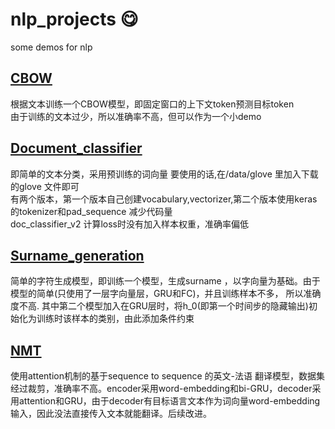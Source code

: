 # nlp_projects :yum:
some demos for nlp

## [CBOW](https://github.com/XiaoQQin/nlp_projects/tree/master/CBOW)
根据文本训练一个CBOW模型，即固定窗口的上下文token预测目标token  
由于训练的文本过少，所以准确率不高，但可以作为一个小demo


## [Document_classifier](https://github.com/XiaoQQin/nlp_projects/tree/master/Document_classifier)
即简单的文本分类，采用预训练的词向量  要使用的话,在/data/glove 里加入下载的glove 文件即可  
有两个版本，第一个版本自己创建vocabulary,vectorizer,第二个版本使用keras的tokenizer和pad_sequence 减少代码量  
doc_classifier_v2 计算loss时没有加入样本权重，准确率偏低

## [Surname_generation](https://github.com/XiaoQQin/nlp_projects/tree/master/Surname_generation)
简单的字符生成模型，即训练一个模型，生成surname ，以字向量为基础。由于模型的简单(只使用了一层字向量层，GRU和FC)，并且训练样本不多， 所以准确度不高.
其中第二个模型加入在GRU层时，将h_0(即第一个时间步的隐藏输出)初始化为训练时该样本的类别，由此添加条件约束


## [NMT](https://github.com/XiaoQQin/nlp_projects/tree/master/NMT)
使用attention机制的基于sequence to sequence 的英文-法语 翻译模型，数据集经过裁剪，准确率不高。encoder采用word-embedding和bi-GRU，decoder采用attention和GRU，由于decoder有目标语言文本作为词向量word-embedding输入，因此没法直接传入文本就能翻译。后续改进。
